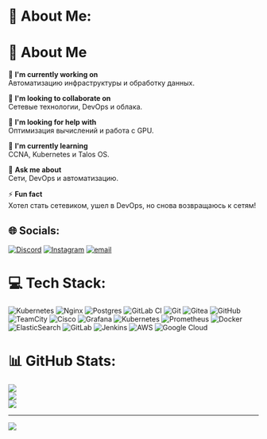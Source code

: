 # 💫 About Me:
# 💫 About Me  

🔧 **I'm currently working on**  
Автоматизацию инфраструктуры и обработку данных.  

🤝 **I'm looking to collaborate on**  
Сетевые технологии, DevOps и облака.  

👐 **I'm looking for help with**  
Оптимизация вычислений и работа с GPU.  

🌱 **I'm currently learning**  
CCNA, Kubernetes и Talos OS.  

💬 **Ask me about**  
Сети, DevOps и автоматизацию.  

⚡ **Fun fact**  
Хотел стать сетевиком, ушел в DevOps, но снова возвращаюсь к сетям!  



## 🌐 Socials:
[![Discord](https://img.shields.io/badge/Discord-%237289DA.svg?logo=discord&logoColor=white)](https://discord.gg/batya_gd) [![Instagram](https://img.shields.io/badge/Instagram-%23E4405F.svg?logo=Instagram&logoColor=white)](https://instagram.com/batyr.ann99) [![email](https://img.shields.io/badge/Email-D14836?logo=gmail&logoColor=white)](mailto:batyrannamuhammedow333@gmail.com) 

# 💻 Tech Stack:
![Kubernetes](https://img.shields.io/badge/kubernetes-%23326ce5.svg?style=for-the-badge&logo=kubernetes&logoColor=white) ![Nginx](https://img.shields.io/badge/nginx-%23009639.svg?style=for-the-badge&logo=nginx&logoColor=white) ![Postgres](https://img.shields.io/badge/postgres-%23316192.svg?style=for-the-badge&logo=postgresql&logoColor=white) ![GitLab CI](https://img.shields.io/badge/gitlab%20CI-%23181717.svg?style=for-the-badge&logo=gitlab&logoColor=white) ![Git](https://img.shields.io/badge/git-%23F05033.svg?style=for-the-badge&logo=git&logoColor=white) ![Gitea](https://img.shields.io/badge/Gitea-34495E?style=for-the-badge&logo=gitea&logoColor=5D9425) ![GitHub](https://img.shields.io/badge/github-%23121011.svg?style=for-the-badge&logo=github&logoColor=white) ![TeamCity](https://img.shields.io/badge/teamcity-000000.svg?style=for-the-badge&logo=teamcity&logoColor=white) ![Cisco](https://img.shields.io/badge/cisco-%23049fd9.svg?style=for-the-badge&logo=cisco&logoColor=black) ![Grafana](https://img.shields.io/badge/grafana-%23F46800.svg?style=for-the-badge&logo=grafana&logoColor=white) ![Kubernetes](https://img.shields.io/badge/kubernetes-%23326ce5.svg?style=for-the-badge&logo=kubernetes&logoColor=white) ![Prometheus](https://img.shields.io/badge/Prometheus-E6522C?style=for-the-badge&logo=Prometheus&logoColor=white) ![Docker](https://img.shields.io/badge/docker-%230db7ed.svg?style=for-the-badge&logo=docker&logoColor=white) ![ElasticSearch](https://img.shields.io/badge/-ElasticSearch-005571?style=for-the-badge&logo=elasticsearch) ![GitLab](https://img.shields.io/badge/gitlab-%23181717.svg?style=for-the-badge&logo=gitlab&logoColor=white) ![Jenkins](https://img.shields.io/badge/jenkins-%232C5263.svg?style=for-the-badge&logo=jenkins&logoColor=white) ![AWS](https://img.shields.io/badge/AWS-%23FF9900.svg?style=for-the-badge&logo=amazon-aws&logoColor=white) ![Google Cloud](https://img.shields.io/badge/GoogleCloud-%234285F4.svg?style=for-the-badge&logo=google-cloud&logoColor=white)
# 📊 GitHub Stats:
![](https://github-readme-stats.vercel.app/api?username=Batya3&theme=dark&hide_border=false&include_all_commits=false&count_private=false)<br/>
![](https://github-readme-streak-stats.herokuapp.com/?user=Batya3&theme=dark&hide_border=false)<br/>
![](https://github-readme-stats.vercel.app/api/top-langs/?username=Batya3&theme=dark&hide_border=false&include_all_commits=false&count_private=false&layout=compact)

---
[![](https://visitcount.itsvg.in/api?id=Batya3&icon=0&color=0)](https://visitcount.itsvg.in)

<!-- Proudly created with GPRM ( https://gprm.itsvg.in ) -->
